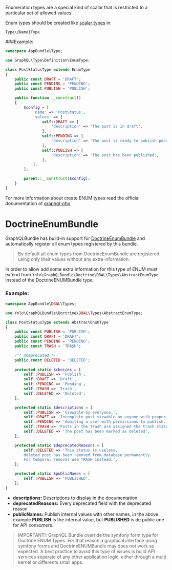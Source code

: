 Enumeration types are a special kind of scalar that is restricted to a particular set of allowed values.

Enum types should be created like [scalar types](02_Scalar_Types.md) in:

`Type\{Name}Type`

###Example:
````php
namespace AppBundle\Type;

use GraphQL\Type\Definition\EnumType;

class PostStatusType extends EnumType
{
    public const DRAFT = 'DRAFT';
    public const PENDING = 'PENDING';
    public const PUBLISH = 'PUBLISH';

    public function __construct()
    {
        $config = [
            'name' => 'PostStatus',
            'values' => [
                self::DRAFT => [
                    'description' => 'The post is in draft',
                ],
                self::PENDING => [
                    'description' => 'The post is ready to publish pending review',
                ],
                self::PUBLISH => [
                    'description' => 'The post has been published',
                ],
            ],
        ];

        parent::__construct($config);
    }
}
````

For more information about create ENUM types read 
the official documentation of [graphql-php](http://webonyx.github.io/graphql-php/type-system/enum-types/)

# DoctrineEnumBundle

GraphQLBundle has build-in support for [DoctrineEnumBundle](https://github.com/fre5h/DoctrineEnumBundle) 
and automatically register all enum types registered by this bundle.

> By default all enum types from DoctrineEnumBundle are registered 
using only their values without any extra information.

In order to allow add some extra information for this type of ENUM 
must extend from `Ynlo\GraphQLBundle\Doctrine\DBAL\Types\AbstractEnumType` 
instead of the DoctrineENUMBundle type.

### Example:
````php
namespace AppBundle\DBAL\Types;

use Ynlo\GraphQLBundle\Doctrine\DBAL\Types\AbstractEnumType;

class PostStatusType extends AbstractEnumType
{
    public const PUBLISH = 'PUBLISH';
    public const DRAFT = 'DRAFT';
    public const PENDING = 'PENDING';
    public const TRASH = 'TRASH';

    /** @deprecated */
    public const DELETED = 'DELETED';
    
    protected static $choices = [
        self::PUBLISH => 'Publish',
        self::DRAFT => 'Draft',
        self::PENDING => 'Pending',
        self::TRASH => 'Trash',
        self::DELETED => 'Deleted',
    ];

    protected static $descriptions = [
        self::PUBLISH => 'Viewable by everyone.',
        self::DRAFT => 'Incomplete post viewable by anyone with proper user role.',
        self::PENDING => 'Awaiting a user with permissions tu publish.',
        self::TRASH => 'Posts in the Trash are assigned the trash status.',
        self::DELETED => 'The post has been marked as deleted',
    ];

    protected static $deprecatedReasons = [
        self::DELETED => 'This status is useless, 
        deleted post has been removed from database permanently. 
        For temporal removal use TRASH instead.',
    ];

    protected static $publicNames = [
        self::PUBLISH => 'PUBLISHED',
    ];
}
````

-  **descriptions:** Descriptions to display in the documentation
-  **deprecatedReasons:** Every deprecated field with the deprecated reason
-  **publicNames:** Publish internal values with other names, 
in the above example **PUBLISH** is the internal value, but **PUBLISHED** is de public one for API consumers.

> IMPORTANT!: GraphQL Bundle override the symfony form type for Doctrine ENUM Types. 
For that reason a graphical interface using 
symfony forms and DoctrineENUMBundle may does not work as expected. 
A best practice to avoid this type of issues is build API services separate of any other application logic,
 either through a multi kernel or differents small apps.